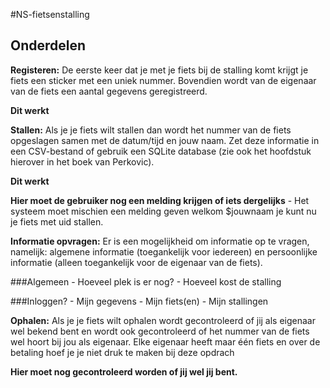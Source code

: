 #NS-fietsenstalling

## Onderdelen
**Registeren:** De eerste keer dat je met je fiets bij de stalling komt krijgt je fiets een sticker met een
uniek nummer. Bovendien wordt van de eigenaar van de fiets een aantal gegevens geregistreerd.

**Dit werkt**

**Stallen:** Als je je fiets wilt stallen dan wordt het nummer van de fiets opgeslagen samen met de
datum/tijd en jouw naam. Zet deze informatie in een CSV-bestand of gebruik een SQLite database
(zie ook het hoofdstuk hierover in het boek van Perkovic).

**Dit werkt**

**Hier moet de gebruiker nog een melding krijgen of iets dergelijks**
    - Het systeem moet mischien een melding geven welkom $jouwnaam je kunt nu je fiets met uid stallen.

**Informatie opvragen:** Er is een mogelijkheid om informatie op te vragen, namelijk: algemene
informatie (toegankelijk voor iedereen) en persoonlijke informatie (alleen toegankelijk voor de
eigenaar van de fiets).

###Algemeen
    - Hoeveel plek is er nog?
    - Hoeveel kost de stalling

###Inloggen?
    - Mijn gegevens
    - Mijn fiets(en)
    - Mijn stallingen

**Ophalen:** Als je je fiets wilt ophalen wordt gecontroleerd of jij als eigenaar wel bekend bent en
wordt ook gecontroleerd of het nummer van de fiets wel hoort bij jou als eigenaar. Elke eigenaar
heeft maar één fiets en over de betaling hoef je je niet druk te maken bij deze opdrach

**Hier moet nog gecontroleerd worden of jij wel jij bent.**